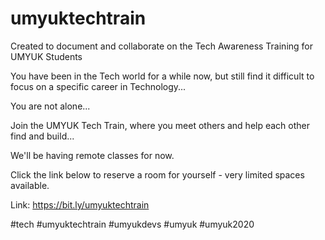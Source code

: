 # umyuktechtrain
Created to document and collaborate on the Tech Awareness Training for UMYUK Students

You have been in the Tech world for a while now, but still find it difficult to focus on a specific career in Technology...

You are not alone...

Join the UMYUK Tech Train, where you meet others and help each other find and build...

We'll be having remote classes for now.

Click the link below to reserve a room for yourself - very limited spaces available.

Link: https://bit.ly/umyuktechtrain

#tech #umyuktechtrain #umyukdevs #umyuk #umyuk2020
